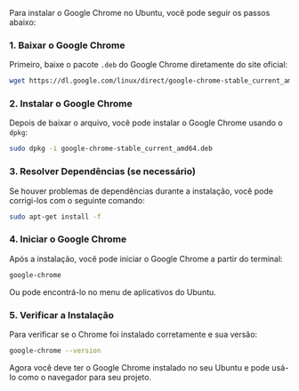 Para instalar o Google Chrome no Ubuntu, você pode seguir os passos abaixo:

### 1. Baixar o Google Chrome

Primeiro, baixe o pacote `.deb` do Google Chrome diretamente do site oficial:

```bash
wget https://dl.google.com/linux/direct/google-chrome-stable_current_amd64.deb
```

### 2. Instalar o Google Chrome

Depois de baixar o arquivo, você pode instalar o Google Chrome usando o `dpkg`:

```bash
sudo dpkg -i google-chrome-stable_current_amd64.deb
```

### 3. Resolver Dependências (se necessário)

Se houver problemas de dependências durante a instalação, você pode corrigi-los com o seguinte comando:

```bash
sudo apt-get install -f
```

### 4. Iniciar o Google Chrome

Após a instalação, você pode iniciar o Google Chrome a partir do terminal:

```bash
google-chrome
```

Ou pode encontrá-lo no menu de aplicativos do Ubuntu.

### 5. Verificar a Instalação

Para verificar se o Chrome foi instalado corretamente e sua versão:

```bash
google-chrome --version
```

Agora você deve ter o Google Chrome instalado no seu Ubuntu e pode usá-lo como o navegador para seu projeto.
